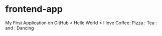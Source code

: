 # frontend-app
My First Application on GitHub
< Hello World >
I love Coffee: Pizza : Tea : and : Dancing
